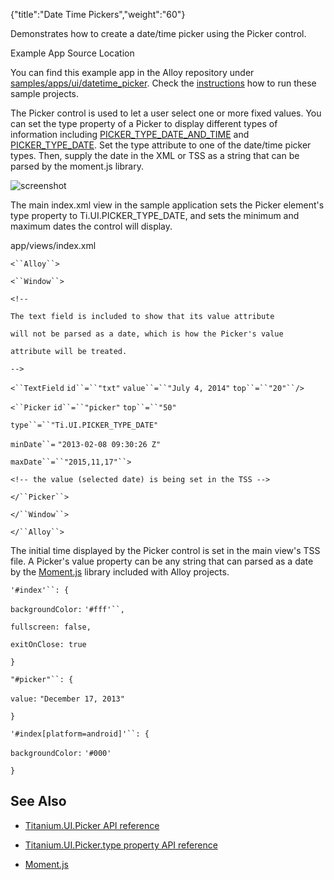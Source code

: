 {"title":"Date Time Pickers","weight":"60"} 

Demonstrates how to create a date/time picker using the Picker control.

Example App Source Location

You can find this example app in the Alloy repository under [samples/apps/ui/datetime\_picker](https://github.com/appcelerator/alloy/tree/master/samples/apps/ui/datetime_picker). Check the [instructions](/docs/appc/Alloy_Framework/Alloy_Guide/Alloy_Test_Apps/) how to run these sample projects.

The Picker control is used to let a user select one or more fixed values. You can set the type property of a Picker to display different types of information including [PICKER\_TYPE\_DATE\_AND\_TIME](#!/api/Titanium.UI-property-PICKER_TYPE_DATE_AND_TIME) and [PICKER\_TYPE\_DATE](#!/api/Titanium.UI-property-PICKER_TYPE_DATE). Set the type attribute to one of the date/time picker types. Then, supply the date in the XML or TSS as a string that can be parsed by the moment.js library.

![screenshot](/Images/appc/download/attachments/41845745/screenshot.png)

The main index.xml view in the sample application sets the Picker element's type property to Ti.UI.PICKER\_TYPE\_DATE, and sets the minimum and maximum dates the control will display.

app/views/index.xml

`<``Alloy``>`

`<``Window``>`

`<!--`

`The text field is included to show that its value attribute`

`will not be parsed as a date, which is how the Picker's value`

`attribute will be treated.`

`-->`

`<``TextField`  `id``=``"txt"`  `value``=``"July 4, 2014"`  `top``=``"20"``/>`

`<``Picker`  `id``=``"picker"`  `top``=``"50"`

`type``=``"Ti.UI.PICKER_TYPE_DATE"`

`minDate``=` `"2013-02-08 09:30:26 Z"`

`maxDate``=``"2015,11,17"``>`

`<!-- the value (selected date) is being set in the TSS -->`

`</``Picker``>`

`</``Window``>`

`</``Alloy``>`

The initial time displayed by the Picker control is set in the main view's TSS file. A Picker's value property can be any string that can parsed as a date by the [Moment.js](http://momentjs.com/docs/) library included with Alloy projects.

`'#index'``: {`

`backgroundColor:` `'#fff'``,`

`fullscreen: false,`

`exitOnClose: true`

`}`

`"#picker"``: {`

`value:` `"December 17, 2013"`

`}`

`'#index[platform=android]'``: {`

`backgroundColor:` `'#000'`

`}`

## See Also

*   [Titanium.UI.Picker API reference](#!/api/Titanium.UI.Picker)
    
*   [Titanium.UI.Picker.type property API reference](#!/api/Titanium.UI.Picker-property-type)
    
*   [Moment.js](http://momentjs.com/docs/)